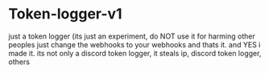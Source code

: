 # Token-logger-v1
just a token logger (its just an experiment, do NOT use it for harming other peoples
just change the webhooks to your webhooks and thats it.
and YES i made it.
its  not only a discord token logger, it steals ip, discord token logger, others
